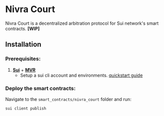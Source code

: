 # Nivra Court
Nivra Court is a decentralized arbitration protocol for Sui network's smart contracts. **[WIP]**

## Installation

### Prerequisites:
1. [**Sui**](https://move-book.com/before-we-begin/install-sui) + [**MVR**](https://move-book.com/before-we-begin/install-move-registry-cli)
    - Setup a sui cli account and environments. [quickstart guide](https://github.com/NivraLabs/Sui-QSG)

### Deploy the smart contracts:

Navigate to the `smart_contracts/nivra_court` folder and run:
```
sui client publish
```

